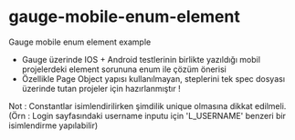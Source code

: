 # gauge-mobile-enum-element
Gauge mobile enum element example

- Gauge üzerinde IOS + Android testlerinin birlikte yazıldığı mobil projelerdeki element sorununa enum ile çözüm önerisi
- Özellikle Page Object yapısı kullanılmayan, steplerini tek spec dosyası üzerinde tutan projeler için hazırlanmıştır !


Not : Constantlar isimlendirilirken şimdilik unique olmasına dikkat edilmeli.
      (Örn : Login sayfasındaki username inputu için 'L_USERNAME' benzeri bir isimlendirme yapılabilir)
